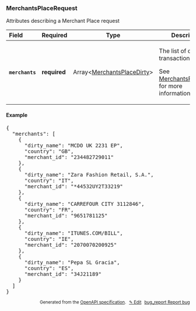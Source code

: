 <!--- This is a generated file, do not edit! -->
<!--- [START woosmap_http_schema_woosmap-platform-api-reference_merchantsplacerequest] -->
<h3 class="schema-object" id="Woosmap Platform API Reference_MerchantsPlaceRequest">MerchantsPlaceRequest</h3>

Attributes describing a Merchant Place request

| Field                                                                                                            | Required     | Type                                                                                                            | Description                                                                                                                                                                                                  |
| :--------------------------------------------------------------------------------------------------------------- | ------------ | --------------------------------------------------------------------------------------------------------------- | ------------------------------------------------------------------------------------------------------------------------------------------------------------------------------------------------------------ |
| <h4 id="MerchantsPlaceRequest-merchants" class="add-link schema-object-property-key"><code>merchants</code></h4> | **required** | Array&lt;[MerchantsPlaceDirty](<#Woosmap Platform API Reference_MerchantsPlaceDirty> "MerchantsPlaceDirty")&gt; | <div class="ref-property-description"><p>The list of dirty transactions to clean</p><p>See <a href="#Woosmap Platform API Reference_MerchantsPlaceDirty">MerchantsPlaceDirty</a> for more information.</div> |

<h4 class="schema-object-example" id="Woosmap Platform API Reference_MerchantsPlaceRequest-example">Example</h4>

<pre class="notranslate lang-json prettyprint">{
  "merchants": [
    {
      "dirty_name": "MCDO UK 2231 EP",
      "country": "GB",
      "merchant_id": "234482729011"
    },
    {
      "dirty_name": "Zara Fashion Retail, S.A.",
      "country": "IT",
      "merchant_id": "*44532UY2T33219"
    },
    {
      "dirty_name": "CARREFOUR CITY 3112846",
      "country": "FR",
      "merchant_id": "9651781125"
    },
    {
      "dirty_name": "ITUNES.COM/BILL",
      "country": "IE",
      "merchant_id": "2070070200925"
    },
    {
      "dirty_name": "Pepa SL Gracia",
      "country": "ES",
      "merchant_id": "34J21189"
    }
  ]
}</pre>

<p style="text-align: right; font-size: smaller;">Generated from the <a data-label="openapi-github" href="https://github.com/woosmap/openapi-specification" title="Woosmap OpenAPI Specification" class="external">OpenAPI specification</a>.
<a data-label="openapi-github-woosmap-http-schema-woosmap-platform-api-reference-merchantsplacerequest" data-action="edit" style="margin-left: 5px;" href="https://github.com/woosmap/openapi-specification/blob/main/specification/schemas/Woosmap Platform API Reference_MerchantsPlaceRequest.yml" title="Edit on GitHub">✎ Edit</a>
<a data-label="openapi-github-woosmap-http-schema-woosmap-platform-api-reference-merchantsplacerequest" data-action="bug" style="margin-left: 5px;" href="https://github.com/woosmap/openapi-specification/issues/new?assignees=&labels=type%3A+bug%2C+triage+me&template=bug_report.md&title=[schemas] Bug - Woosmap Platform API Reference_MerchantsPlaceRequest" title="File bug for schemas on GitHub"><span class="material-icons">bug_report</span> Report bug</a>
</p>

<!--- [END woosmap_http_schema_woosmap-platform-api-reference_merchantsplacerequest] -->
